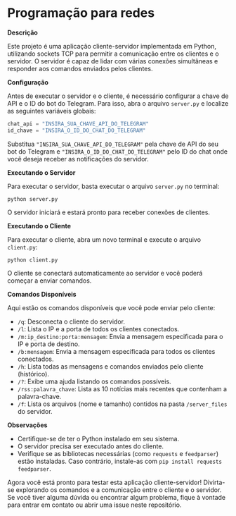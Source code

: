 # Programação para redes

**Descrição**

Este projeto é uma aplicação cliente-servidor implementada em Python, utilizando sockets TCP para permitir a comunicação entre os clientes e o servidor. O servidor é capaz de lidar com várias conexões simultâneas e responder aos comandos enviados pelos clientes.

**Configuração**

Antes de executar o servidor e o cliente, é necessário configurar a chave de API e o ID do bot do Telegram. Para isso, abra o arquivo `server.py` e localize as seguintes variáveis globais:

```python
chat_api = "INSIRA_SUA_CHAVE_API_DO_TELEGRAM"
id_chave = "INSIRA_O_ID_DO_CHAT_DO_TELEGRAM"
```

Substitua `"INSIRA_SUA_CHAVE_API_DO_TELEGRAM"` pela chave de API do seu bot do Telegram e `"INSIRA_O_ID_DO_CHAT_DO_TELEGRAM"` pelo ID do chat onde você deseja receber as notificações do servidor.

**Executando o Servidor**

Para executar o servidor, basta executar o arquivo `server.py` no terminal:

```
python server.py
```

O servidor iniciará e estará pronto para receber conexões de clientes.

**Executando o Cliente**

Para executar o cliente, abra um novo terminal e execute o arquivo `client.py`:

```
python client.py
```

O cliente se conectará automaticamente ao servidor e você poderá começar a enviar comandos.

**Comandos Disponíveis**

Aqui estão os comandos disponíveis que você pode enviar pelo cliente:

- `/q`: Desconecta o cliente do servidor.
- `/l`: Lista o IP e a porta de todos os clientes conectados.
- `/m:ip_destino:porta:mensagem`: Envia a mensagem especificada para o IP e porta de destino.
- `/b:mensagem`: Envia a mensagem especificada para todos os clientes conectados.
- `/h`: Lista todas as mensagens e comandos enviados pelo cliente (histórico).
- `/?`: Exibe uma ajuda listando os comandos possíveis.
- `/rss:palavra_chave`: Lista as 10 notícias mais recentes que contenham a palavra-chave.
- `/f`: Lista os arquivos (nome e tamanho) contidos na pasta `/server_files` do servidor.

**Observações**

- Certifique-se de ter o Python instalado em seu sistema.
- O servidor precisa ser executado antes do cliente.
- Verifique se as bibliotecas necessárias (como `requests` e `feedparser`) estão instaladas. Caso contrário, instale-as com `pip install requests feedparser`.

Agora você está pronto para testar esta aplicação cliente-servidor! Divirta-se explorando os comandos e a comunicação entre o cliente e o servidor. Se você tiver alguma dúvida ou encontrar algum problema, fique à vontade para entrar em contato ou abrir uma issue neste repositório.

